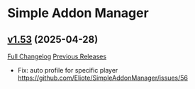 # Simple Addon Manager

## [v1.53](https://github.com/Eliote/SimpleAddonManager/tree/v1.53) (2025-04-28)
[Full Changelog](https://github.com/Eliote/SimpleAddonManager/compare/v1.52...v1.53) [Previous Releases](https://github.com/Eliote/SimpleAddonManager/releases)

- Fix: auto profile for specific player  
    https://github.com/Eliote/SimpleAddonManager/issues/56  
